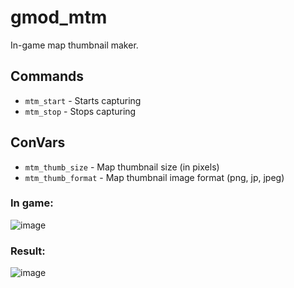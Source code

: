 # gmod_mtm
In-game map thumbnail maker.

## Commands
- `mtm_start` - Starts capturing
- `mtm_stop` - Stops capturing

## ConVars
- `mtm_thumb_size` - Map thumbnail size (in pixels)
- `mtm_thumb_format` - Map thumbnail image format (png, jp, jpeg)

### In game:
![image](https://user-images.githubusercontent.com/44779902/223658858-1c93428a-2133-4dc8-8aa8-0c0bbd4a3a91.png)

### Result:
![image](https://user-images.githubusercontent.com/44779902/223658887-c4827773-c474-40ec-9bbd-5e2786a84a65.png)
